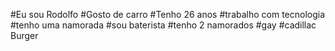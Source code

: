 #Eu sou Rodolfo
#Gosto de carro
#Tenho 26 anos
#trabalho com tecnologia
#tenho uma namorada
#sou baterista
#tenho 2 namorados
#gay
#cadillac Burger

